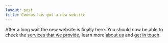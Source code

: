```yaml
---
layout: post
title: Codnos has got a new website
---
```

After a long wait the new website is finally here. You should now be able to check the
<a href="services/">services that we provide</a>, learn more <a href="about/">about us</a>
and <a href="contact/">get in touch</a>.
